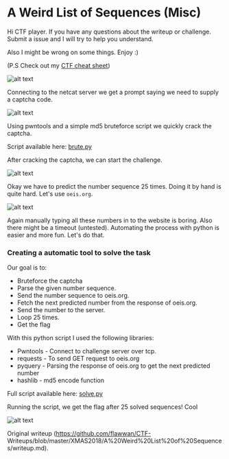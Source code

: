 # A Weird List of Sequences (Misc)

Hi CTF player. If you have any questions about the writeup or challenge.
Submit a issue and I will try to help you understand.

Also I might be wrong on some things. Enjoy :)

(P.S Check out my [CTF cheat sheet](https://github.com/flawwan/CTF-Candy))

![alt text](1.png "Chall")

Connecting to the netcat server we get a prompt saying we need to supply a
captcha code.

![alt text](2.png "Chall")

Using pwntools and a simple md5 bruteforce script we quickly crack the
captcha.

Script available here: [brute.py](brute.py)

After cracking the captcha, we can start the challenge.

![alt text](3.png "Chall")

Okay we have to predict the number sequence 25 times. Doing it by hand is
quite hard. Let's use `oeis.org`.

![alt text](4.png "Chall")

Again manually typing all these numbers in to the website is boring. Also
there might be a timeout (untested). Automating the process with python is
easier and more fun. Let's do that.

### Creating a automatic tool to solve the task

Our goal is to:  
* Bruteforce the captcha  
* Parse the given number sequence.  
* Send the number sequence to oeis.org.  
* Fetch the next predicted number from the response of oeis.org.  
* Send the number to the server.  
* Loop 25 times.  
* Get the flag

With this python script I used the following libraries:  
* Pwntools - Connect to challenge server over tcp.  
* requests - To send GET request to oeis.org  
* pyquery - Parsing the response of oeis.org to get the next predicted number  
* hashlib - md5 encode function

Full script available here: [solve.py](solve.py)

Running the script, we get the flag after 25 solved sequences! Cool

![alt text](5.png "Chall")  

Original writeup (https://github.com/flawwan/CTF-
Writeups/blob/master/XMAS2018/A%20Weird%20List%20of%20Sequences/writeup.md).